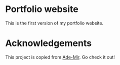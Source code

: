 # Portfolio website

This is the first version of my portfolio website.

# Acknowledgements

This project is copied from [Ade-Mir](https://github.com/Ade-mir/html-css-js-portfolio-tutorial-2). Go check it out!